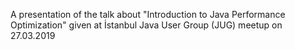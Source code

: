 A presentation of the talk about "Introduction to Java Performance Optimization" given at İstanbul Java User Group (JUG) meetup on 27.03.2019
	